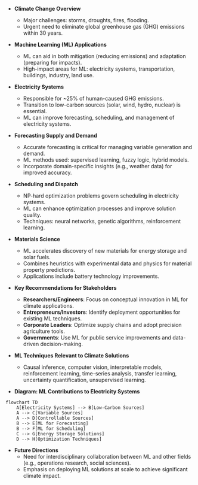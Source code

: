 - **Climate Change Overview**
  - Major challenges: storms, droughts, fires, flooding.
  - Urgent need to eliminate global greenhouse gas (GHG) emissions within 30 years.

- **Machine Learning (ML) Applications**
  - ML can aid in both mitigation (reducing emissions) and adaptation (preparing for impacts).
  - High-impact areas for ML: electricity systems, transportation, buildings, industry, land use.

- **Electricity Systems**
  - Responsible for ~25% of human-caused GHG emissions.
  - Transition to low-carbon sources (solar, wind, hydro, nuclear) is essential.
  - ML can improve forecasting, scheduling, and management of electricity systems.

- **Forecasting Supply and Demand**
  - Accurate forecasting is critical for managing variable generation and demand.
  - ML methods used: supervised learning, fuzzy logic, hybrid models.
  - Incorporate domain-specific insights (e.g., weather data) for improved accuracy.

- **Scheduling and Dispatch**
  - NP-hard optimization problems govern scheduling in electricity systems.
  - ML can enhance optimization processes and improve solution quality.
  - Techniques: neural networks, genetic algorithms, reinforcement learning.

- **Materials Science**
  - ML accelerates discovery of new materials for energy storage and solar fuels.
  - Combines heuristics with experimental data and physics for material property predictions.
  - Applications include battery technology improvements.

- **Key Recommendations for Stakeholders**
  - **Researchers/Engineers**: Focus on conceptual innovation in ML for climate applications.
  - **Entrepreneurs/Investors**: Identify deployment opportunities for existing ML techniques.
  - **Corporate Leaders**: Optimize supply chains and adopt precision agriculture tools.
  - **Governments**: Use ML for public service improvements and data-driven decision-making.

- **ML Techniques Relevant to Climate Solutions**
  - Causal inference, computer vision, interpretable models, reinforcement learning, time-series analysis, transfer learning, uncertainty quantification, unsupervised learning.

- **Diagram: ML Contributions to Electricity Systems**
```mermaid
flowchart TD
    A[Electricity Systems] --> B[Low-Carbon Sources]
    A --> C[Variable Sources]
    A --> D[Controllable Sources]
    B --> E[ML for Forecasting]
    B --> F[ML for Scheduling]
    C --> G[Energy Storage Solutions]
    D --> H[Optimization Techniques]
```

- **Future Directions**
  - Need for interdisciplinary collaboration between ML and other fields (e.g., operations research, social sciences).
  - Emphasis on deploying ML solutions at scale to achieve significant climate impact.
